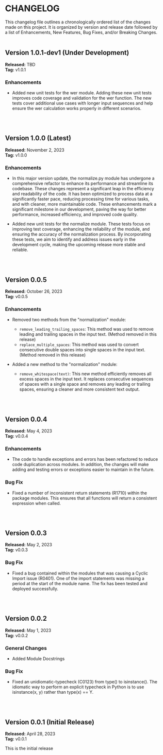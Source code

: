 # CHANGELOG
This changelog file outlines a chronologically ordered list of the changes made on this project. 
It is organized by version and release date followed by a list of Enhancements, New Features, Bug Fixes, and/or Breaking Changes.
<br /><br />


## Version 1.0.1-dev1 (Under Development)
**Released:** TBD<br />
**Tag:** v1.0.1

### Enhancements

- Added new unit tests for the wer module. Adding these new unit tests improves code coverage and validation for the wer function. The new tests cover additional use cases with longer input sequences and help ensure the wer calculation works properly in different scenarios.

<br /><br />

## Version 1.0.0 (Latest)
**Released:** November 2, 2023<br />
**Tag:** v1.0.0

### Enhancements

- In this major version update, the normalize.py module has undergone a comprehensive refactor to enhance its performance and streamline its codebase. These changes represent a significant leap in the efficiency and readability of the code. It has been optimized to process data at a significantly faster pace, reducing processing time for various tasks, and with cleaner, more maintainable code. These enhancements mark a significant milestone in our development, paving the way for better performance, increased efficiency, and improved code quality.

- Added new unit tests for the normalize module. These tests focus on improving test coverage, enhancing the reliability of the module, and ensuring the accuracy of the normalization process. By incorporating these tests, we aim to identify and address issues early in the development cycle, making the upcoming release more stable and reliable.

<br /><br />

## Version 0.0.5
**Released:** October 26, 2023<br />
**Tag:** v0.0.5

### Enhancements

- Removed two methods from the "normalization" module:
  - `remove_leading_trailing_spaces`: This method was used to remove leading and trailing spaces in the input text. (Method removed in this release)
  - `replace_multiple_spaces`: This method was used to convert consecutive double spaces into single spaces in the input text. (Method removed in this release)

- Added a new method to the "normalization" module:
  - `remove_whitespace(text)`: This new method efficiently removes all excess spaces in the input text. It replaces consecutive sequences of spaces with a single space and removes any leading or trailing spaces, ensuring a cleaner and more consistent text output.

<br /><br />

## Version 0.0.4 
**Released:** May 4, 2023<br />
**Tag:** v0.0.4

### Enhancements

- The code to handle exceptions and errors has been refactored to reduce code duplication across modules. In addition, the changes will make adding and testing errors or exceptions easier to maintain in the future.


### Bug Fix

- Fixed a number of inconsistent return statements (R1710) within the package modules. This ensures that all functions will return a consistent expression when called.

<br /><br />

## Version 0.0.3
**Released:** May 2, 2023<br />
**Tag:** v0.0.3

### Bug Fix

- Fixed a bug contained within the modules that was causing a Cyclic Import issue (R0401). One of the import statements was missing a period at the start of the module name. The fix has been tested and deployed successfully.

<br /><br />

## Version 0.0.2 
**Released:** May 1, 2023<br />
**Tag:** v0.0.2

### General Changes

- Added Module Docstrings


### Bug Fix

- Fixed an unidiomatic-typecheck (C0123) from type() to isinstance(). The idiomatic way to perform an explicit typecheck in Python is to use isinstance(x, y) rather than type(x) == Y.

<br /><br />

## Version 0.0.1 (Initial Release)
**Released:** April 28, 2023<br />
**Tag:** v0.0.1

This is the initial release
